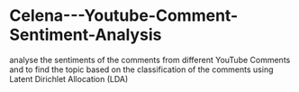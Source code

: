 # Celena---Youtube-Comment-Sentiment-Analysis
analyse the sentiments of the comments from different YouTube Comments and to find the topic based on the classification of the comments using Latent Dirichlet Allocation (LDA)
